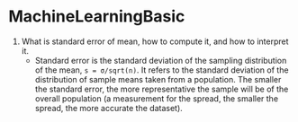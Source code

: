 # MachineLearningBasic
1. What is standard error of mean, how to compute it, and how to interpret it.
    * Standard error is the standard deviation of the sampling distribution of the mean, `s = σ/sqrt(n)`. It refers to the standard deviation of the distribution of sample means
taken from a population. The smaller the standard error, the more representative the sample will be of the overall population (a measurement for the
spread, the smaller the spread, the more accurate the dataset).
